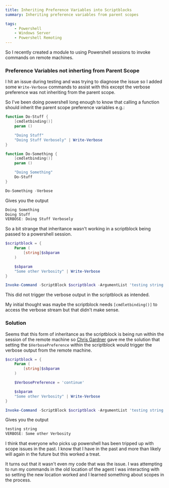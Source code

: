 ```yaml
---
title: Inheriting Preference Variables into Scriptblocks
summary: Inheriting preference variables from parent scopes

tags:
    - Powershell
    - Windows Server
    - Powershell Remoting
---
```


So I recently created a module to using Powershell sessions to invoke commands on remote machines.

### Preference Variables not inherting from Parent Scope
I hit an issue during testing and was trying to diagnose the issue so I added some `Write-Verbose` commands to assist with this except the verbose preference was not inheriting from the parent scope.

So I've been doing powershell long enough to know that calling a function should inherit the parent scope preference variables e.g.:

```powershell
function Do-Stuff {
    [cmdletbinding()]
    param ()

    "Doing Stuff"
    "Doing Stuff Verbosely" | Write-Verbose
}

function Do-Something {
    [cmdletbinding()]
    param ()

    "Doing Something"
    Do-Stuff
}

Do-Something -Verbose
```
Gives you the output
```powershell
Doing Something
Doing Stuff
VERBOSE: Doing Stuff Verbosely
```

So a bit strange that inheritance wasn't working in a scriptblock being passed to a powershell session.

```powershell
$scriptblock = {
    Param (
        [string]$sbparam
    )

    $sbparam
    "Some other Verbosity" | Write-Verbose
}

Invoke-Command -ScriptBlock $scriptblock -ArgumentList 'testing string' -Verbose
```
This did not trigger the verbose output in the scriptblock as intended.

My initial thought was maybe the scriptblock needs `[cmdletbinding()]` to access the verbose stream but that didn't make sense.

### Solution

Seems that this form of inheritance as the scriptblock is being run within the session of the remote machine so [Chris Gardner](https://twitter.com/HalbaradKenafin) gave me the solution that setting the `$VerbosePreference` within the scriptblock would trigger the verbose output from the remote machine.

```powershell
$scriptblock = {
    Param (
        [string]$sbparam
    )

    $VerbosePreference = 'continue'

    $sbparam
    "Some other Verbosity" | Write-Verbose
}

Invoke-Command -ScriptBlock $scriptblock -ArgumentList 'testing string' -Verbose
```
Gives you the output
```powershell
testing string
VERBOSE: Some other Verbosity
```

I think that everyone who picks up powershell has been tripped up with scope issues in the past. I know that I have in the past and more than likely will again in the future but this worked a treat.

It turns out that it wasn't even my code that was the issue. I was attempting to run my commands in the old location of the agent I was interacting with so setting the new location worked and I learned something about scopes in the process.